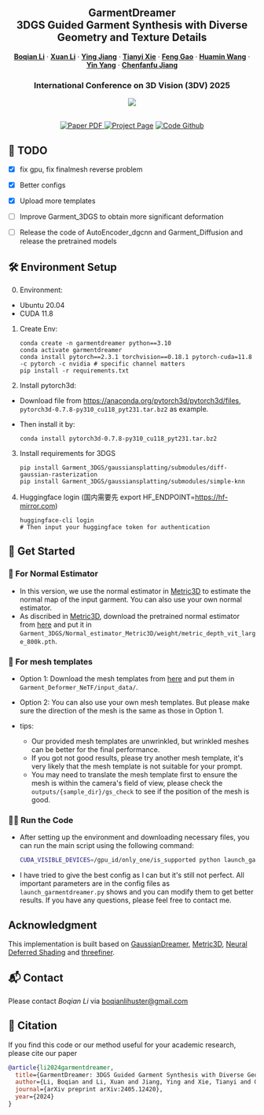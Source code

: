 <p align="center">

  <h2 align="center">GarmentDreamer<br> 3DGS Guided Garment Synthesis with Diverse Geometry and Texture Details</h2>
  <p align="center">
    <a href="https://boqian-li.github.io/"><strong>Boqian Li</strong></a>
    ·
    <a href="https://xuan-li.github.io/"><strong>Xuan Li</strong></a>
    ·
    <a href="https://yingjiang96.github.io/"><strong>Ying Jiang</strong></a>
    ·
    <a href="https://xpandora.github.io/"><strong>Tianyi Xie</strong></a>
    ·
    <a href="https://fen9.github.io/"><strong>Feng Gao</strong></a>
    ·
    <a href="https://wanghmin.github.io/"><strong>Huamin Wang</strong></a>
    ·
    <a href="https://yangzzzy.github.io/"><strong>Yin Yang</strong></a>
    ·
    <a href="https://www.math.ucla.edu/~cffjiang/"><strong>Chenfanfu Jiang</strong></a>
    <br>
  </p>
  <h3 align="center">International Conference on 3D Vision (3DV) 2025</h3>

  <div align="center">
    <img src="assets/dance.gif">
  </div>

  <p align="center">
  </br>
    <a href="https://arxiv.org/abs/2405.12420">
      <img src='https://img.shields.io/badge/Paper-Arxiv-green?style=for-the-badge&logo=adobeacrobatreader&logoWidth=20&logoColor=white&labelColor=66cc00&color=94DD15' alt='Paper PDF'>
    </a>
    <a href='https://xuan-li.github.io/GarmentDreamerDemo/'>
      <img src='https://img.shields.io/badge/Project-Page-orange?style=for-the-badge&logo=Google%20chrome&logoColor=white&labelColor=D35400' alt='Project Page'></a>
    <a href="https://github.com/boqian-li/GarmentDreamer">
      <img src='https://img.shields.io/badge/Code-Github-blue?style=for-the-badge&logo=github&logoColor=white&labelColor=181717' alt='Code Github'></a>
  </p>
</p>


## 📝 TODO

- [x] fix gpu, fix finalmesh reverse problem
- [x] Better configs
- [x] Upload more templates
- [ ] Improve Garment_3DGS to obtain more significant deformation
- [ ] Release the code of AutoEncoder_dgcnn and Garment_Diffusion and release the pretrained models



## 🛠️ Environment Setup

0. Environment:
  - Ubuntu 20.04
  - CUDA 11.8

1. Create Env:

   ```
   conda create -n garmentdreamer python==3.10
   conda activate garmentdreamer
   conda install pytorch==2.3.1 torchvision==0.18.1 pytorch-cuda=11.8 -c pytorch -c nvidia # specific channel matters
   pip install -r requirements.txt
   ```
2. Install pytorch3d:

  * Download file from https://anaconda.org/pytorch3d/pytorch3d/files, `pytorch3d-0.7.8-py310_cu118_pyt231.tar.bz2` as example.
  * Then install it by:

    ```
    conda install pytorch3d-0.7.8-py310_cu118_pyt231.tar.bz2
    ```
  
3. Install requirements for 3DGS

    ```
    pip install Garment_3DGS/gaussiansplatting/submodules/diff-gaussian-rasterization
    pip install Garment_3DGS/gaussiansplatting/submodules/simple-knn
    ```

4. Huggingface login (国内需要先 export HF_ENDPOINT=https://hf-mirror.com)
    ```
    huggingface-cli login 
    # Then input your huggingface token for authentication
    ```

## 🚀 Get Started

### 🧩 For Normal Estimator
* In this version, we use the normal estimator in [Metric3D](https://github.com/YvanYin/Metric3D) to estimate the normal map of the input garment. You can also use your own normal estimator. 
* As discribed in [Metric3D](https://github.com/YvanYin/Metric3D), download the pretrained normal estimator from [here](https://drive.google.com/file/d/1eT2gG-kwsVzNy5nJrbm4KC-9DbNKyLnr/view) and put it in `Garment_3DGS/Normal_estimator_Metric3D/weight/metric_depth_vit_large_800k.pth`.

### 🧩 For mesh templates
* Option 1: Download the mesh templates from [here](https://drive.google.com/drive/folders/1ye9vZ481I-5EstpH6liuswtRVDgrlJvl?usp=sharing) and put them in `Garment_Deformer_NeTF/input_data/`.

* Option 2: You can also use your own mesh templates. But please make sure the direction of the mesh is the same as those in Option 1.

* tips:
  * Our provided mesh templates are unwrinkled, but wrinkled meshes can be better for the final performance.
  * If you got not good results, please try another mesh template, it's very likely that the mesh template is not suitable for your prompt.
  * You may need to translate the mesh template first to ensure the mesh is within the camera's field of view, please check the `outputs/{sample_dir}/gs_check` to see if the position of the mesh is good.

### 🏃‍♂️ Run the Code
* After setting up the environment and downloading necessary files, you can run the main script using the following command:

  ```bash
  CUDA_VISIBLE_DEVICES=/gpu_id/only_one/is_supported python launch_garmentdreamer.py --template_path /path/to/your/mesh/template.obj --prompt "your prompt"
  ```
* I have tried to give the best config as I can but it's still not perfect. All important parameters are in the config files as `launch_garmentdreamer.py` shows and you can modify them to get better results. If you have any questions, please feel free to contact me.

## Acknowledgment

This implementation is built based on [GaussianDreamer](https://github.com/hustvl/GaussianDreamer), [Metric3D](https://github.com/YvanYin/Metric3D), [Neural Deferred Shading](https://github.com/fraunhoferhhi/neural-deferred-shading) and [threefiner](https://github.com/3DTopia/threefiner).



## 📬 Contact

Please contact *Boqian Li* via boqianlihuster@gmail.com



## 📑 Citation

If you find this code or our method useful for your academic research, please cite our paper

```bibtex
@article{li2024garmentdreamer,
  title={GarmentDreamer: 3DGS Guided Garment Synthesis with Diverse Geometry and Texture Details},
  author={Li, Boqian and Li, Xuan and Jiang, Ying and Xie, Tianyi and Gao, Feng and Wang, Huamin and Yang, Yin and Jiang, Chenfanfu},
  journal={arXiv preprint arXiv:2405.12420},
  year={2024}
}
```